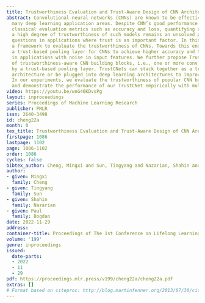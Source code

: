```yaml
---
title: Trustworthiness Evaluation and Trust-Aware Design of CNN Architectures
abstract: Convolutional neural networks (CNNs) are known to be effective tools in
  many deep learning application areas. Despite CNN’s good performance in terms of
  classical evaluation metrics such as accuracy and loss, quantifying and ensuring
  a high degree of trustworthiness of such models remains an unsolved problem raising
  questions in applications where trust is an important factor. In this work, we propose
  a framework to evaluate the trustworthiness of CNNs. Towards this end, we develop
  a trust-based pooling layer for CNNs to achieve higher accuracy and trustworthiness
  in applications with noise in input features. We further propose TrustCNets consisting
  of trustworthiness-aware CNN building blocks, i.e., one or more conv layers followed
  by a trust-based pooling layer. TrustCNets can stack together as a trust-aware CNN
  architecture or be plugged into deep learning architectures to improve performance.
  In our experiments, we evaluate the trustworthiness of popular CNN building blocks
  and demonstrate the performance of our TrustCNet empirically with multiple datasets.
video: https://youtu.be/wnG46KDvsPg
layout: inproceedings
series: Proceedings of Machine Learning Research
publisher: PMLR
issn: 2640-3498
id: cheng22a
month: 0
tex_title: Trustworthiness Evaluation and Trust-Aware Design of CNN Architectures
firstpage: 1086
lastpage: 1102
page: 1086-1102
order: 1086
cycles: false
bibtex_author: Cheng, Mingxi and Sun, Tingyang and Nazarian, Shahin and Bogdan, Paul
author:
- given: Mingxi
  family: Cheng
- given: Tingyang
  family: Sun
- given: Shahin
  family: Nazarian
- given: Paul
  family: Bogdan
date: 2022-11-29
address:
container-title: Proceedings of The 1st Conference on Lifelong Learning Agents
volume: '199'
genre: inproceedings
issued:
  date-parts:
  - 2022
  - 11
  - 29
pdf: https://proceedings.mlr.press/v199/cheng22a/cheng22a.pdf
extras: []
# Format based on citeproc: http://blog.martinfenner.org/2013/07/30/citeproc-yaml-for-bibliographies/
---
```

